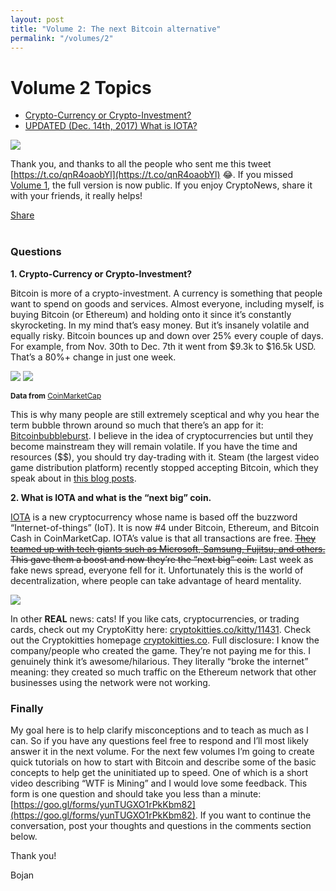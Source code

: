 ```yaml
---
layout: post
title: "Volume 2: The next Bitcoin alternative"
permalink: "/volumes/2"
---
```


# Volume 2 Topics
- [Crypto-Currency or Crypto-Investment?](#cryptoinvestment)
- [UPDATED (Dec. 14th, 2017) What is IOTA?](#nextcoin)

![](https://i.imgur.com/xhAAg4c.png)

Thank you, and thanks to all the people who sent me this tweet [https://t.co/qnR4oaobYl](https://t.co/qnR4oaobYl) 😂. If you missed [Volume 1](https://readcryptonews.com/volumes/1), the full version is now public. If you enjoy CryptoNews, share it with your friends, it really helps!

<div class="fb-share-button" data-href="https://readcryptonews.com" data-layout="button" data-size="large" data-mobile-iframe="true"><a class="fb-xfbml-parse-ignore" target="\_blank" href="https://www.facebook.com/sharer/sharer.php?u=https%3A%2F%2Freadcryptonews.com%2F&amp;src=sdkpreparse">Share</a></div>
<br />

### Questions
**1. <a name="cryptoinvestment">Crypto-Currency or Crypto-Investment?</a>**

Bitcoin is more of a crypto-investment. A currency is something that people want to spend on goods and services. Almost everyone, including myself, is buying Bitcoin (or Ethereum) and holding onto it since it’s constantly skyrocketing. In my mind that’s easy money. But it’s insanely volatile and equally risky. Bitcoin bounces up and down over 25% every couple of days. For example, from Nov. 30th to Dec. 7th it went from $9.3k to $16.5k USD. That’s a 80%+ change in just one week.

![](https://i.imgur.com/5mHn1AG.png)
![](https://i.imgur.com/WN8fRyU.png)

<sup>**Data from** <a href="https://coinmarketcap.com/currencies/bitcoin/#charts" target="\_blank">CoinMarketCap</a></sup>

This is why many people are still extremely sceptical and why you hear the term bubble thrown around so much that there’s an app for it: <a href="https://bitcoinbubbleburst.github.io" target="\_blank">Bitcoinbubbleburst</a>. I believe in the idea of cryptocurrencies but until they become mainstream they will remain volatile. If you have the time and resources ($$), you should try day-trading with it. Steam (the largest video game distribution platform) recently stopped accepting Bitcoin, which they speak about in <a href="http://steamcommunity.com/games/593110/announcements/detail/1464096684955433613" target="\_blank">this blog posts</a>.

**2. <a name="nextcoin">What is IOTA and what is the “next big” coin.</a>**

<a href="IOTA.org" target="\_blank">IOTA</a> is a new cryptocurrency whose name is based off the buzzword “Internet-of-things” (IoT). It is now #4 under Bitcoin, Ethereum, and Bitcoin Cash in CoinMarketCap. IOTA’s value is that all transactions are free. <a href="https://www.cryptocoinsnews.com/iota-price-drops-co-founder-admits-microsoft-not-partner-participant" target="\_blank">~~They teamed up with tech giants such as Microsoft, Samsung, Fujitsu, and others.~~</a> ~~This gave them a boost and now they’re the “next big” coin.~~ Last week as fake news spread, everyone fell for it. Unfortunately this is the world of decentralization, where people can take advantage of heard mentality.

![](https://www.cryptokitties.co/images/kitty-eth.svg)

In other **REAL** news: cats! If you like cats, cryptocurrencies, or trading cards, check out my CryptoKitty here: <a href="https://cryptokitties.co/kitty/11431" target="\_blank">cryptokitties.co/kitty/11431</a>. Check out the Cryptokitties homepage <a href="https://cryptokitties.co" target="\_blank">cryptokitties.co</a>. Full disclosure: I know the company/people who created the game. They’re not paying me for this. I genuinely think it’s awesome/hilarious. They literally “broke the internet” meaning: they created so much traffic on the Ethereum network that other businesses using the network were not working.

### Finally
My goal here is to help clarify misconceptions and to teach as much as I can. So if you have any questions feel free to respond and I’ll most likely answer it in the next volume. For the next few volumes I’m going to create quick tutorials on how to start with Bitcoin and describe some of the basic concepts to help get the uninitiated up to speed. One of which is a short video describing “WTF is Mining” and I would love some feedback. This form is one question and should take you less than a minute: [https://goo.gl/forms/yunTUGXO1rPkKbm82](https://goo.gl/forms/yunTUGXO1rPkKbm82). If you want to continue the conversation, post your thoughts and questions in the comments section below.

Thank you!

Bojan
